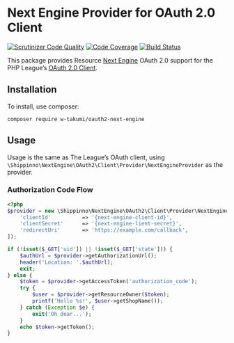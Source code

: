 # Next Engine Provider for OAuth 2.0 Client
[![Scrutinizer Code Quality](https://scrutinizer-ci.com/g/w-takumi/oauth2-next-engine/badges/quality-score.png?b=master)](https://scrutinizer-ci.com/g/w-takumi/oauth2-next-engine/?branch=master)
[![Code Coverage](https://scrutinizer-ci.com/g/w-takumi/oauth2-next-engine/badges/coverage.png?b=master)](https://scrutinizer-ci.com/g/w-takumi/oauth2-next-engine/?branch=master)
[![Build Status](https://scrutinizer-ci.com/g/w-takumi/oauth2-next-engine/badges/build.png?b=master)](https://scrutinizer-ci.com/g/w-takumi/oauth2-next-engine/build-status/master)

This package provides Resource [Next Engine](http://next-engine.net/) OAuth 2.0 support for the PHP League’s [OAuth 2.0 Client](https://github.com/thephpleague/oauth2-client).

## Installation

To install, use composer:

```
composer require w-takumi/oauth2-next-engine
```

## Usage

Usage is the same as The League’s OAuth client, using `\Shippinno\NextEngine\OAuth2\Client\Provider\NextEngineProvider` as the provider.

### Authorization Code Flow

```php
<?php
$provider = new \Shippinno\NextEngine\OAuth2\Client\Provider\NextEngineProvider([
    'clientId'          => '{next-engine-client-id}',
    'clientSecret'      => '{next-engine-lient-secret}',
    'redirectUri'       => 'https://example.com/callback',
]);

if (!isset($_GET['uid']) || !isset($_GET['state'])) {
    $authUrl = $provider->getAuthorizationUrl();
    header('Location: '.$authUrl);
    exit;
} else {
    $token = $provider->getAccessToken('authorization_code');
    try {
        $user = $provider->getResourceOwner($token);
        printf('Hello %s!', $user->getShopName());
    } catch (Exception $e) {
        exit('Oh dear...');
    }
    echo $token->getToken();
}

```
